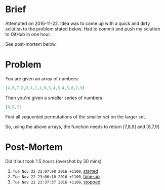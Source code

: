 Brief
=====
Attempted on 2016-11-22. Idea was to come up with a quick and dirty solution to the
problem stated below. Had to commit and push my solution to GitHub in one hour.

See post-mortem below.


Problem
=======
You are given an array of numbers:
```json
[4,6,7,8,9,1,1,2,0,3,4,0,4,5,8,7,9]
```

Then you're given a smaller series of numbers
```json
[8,9,7]
```

Find all *sequential* permutations of the smaller set on the larger set.

So, using the above arrays, the function needs to return [7,8,9] and [8,7,9]



Post-Mortem
===========
Did it but took 1.5 hours (overshot by 30 mins)

1. `Tue Nov 22 22:07:08 2016 +1100`, [started](https://github.com/ma-al/qad-java/commit/4fb34f986c0e22c0e69799afcfdb767871aacd9b)
2. `Tue Nov 22 23:06:10 2016 +1100`, [time-up](https://github.com/ma-al/qad-java/commit/5017b0f14db310ccc395e955260a2a1183835ae0)
3. `Tue Nov 22 23:37:37 2016 +1100`, [stopped](https://github.com/ma-al/qad-java/commit/0b825e950305da14d1703792d5a00afd17833125)

